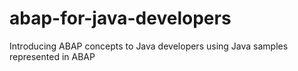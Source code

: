 # abap-for-java-developers
Introducing ABAP concepts to Java developers using Java samples represented in ABAP
